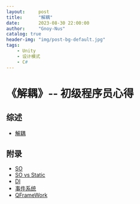 ```yaml
---
layout:     post
title:      "解耦"
date:       2023-08-30 22:00:00
author:     "Gnoy-Nus"
catalog: true
header-img: "img/post-bg-default.jpg"
tags:
    - Unity
    - 设计模式
	- C#
---
```




# 《解耦》-- 初级程序员心得

## 综述

- [解耦][1]

  

  [1]: https://gnoy-nus.github.io/download/解耦/解耦.pdf
  
  [2]: https://gnoy-nus.github.io/download/解耦/SO.pdf
  
  [3]: https://gnoy-nus.github.io/download/解耦/SOvsStatic.pdf
  
  [4]: https://gnoy-nus.github.io/download/解耦/事件系统.pdf

  [5]: https://gnoy-nus.github.io/download/解耦/QFrameWork.pdf
  
  [6]: https://gnoy-nus.github.io/download/解耦/DI.pdf
  



## 附录

- [SO][2]
- [SO vs Static][3]
- [DI][6]
- [事件系统][4]
- [QFrameWork][5]

